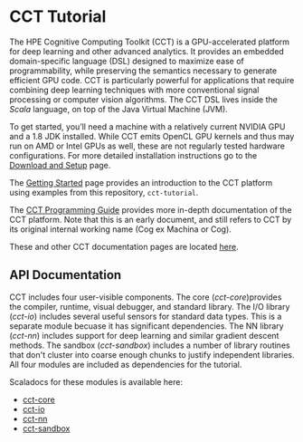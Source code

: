 # CCT Tutorial

The HPE Cognitive Computing Toolkit (CCT) is a GPU-accelerated platform for deep
learning and other advanced analytics. It provides an embedded domain-specific
language (DSL) designed to maximize ease of programmability, while preserving
the semantics necessary to generate efficient GPU code. CCT is particularly
powerful for applications that require combining deep learning techniques with
more conventional signal processing or computer vision algorithms. The CCT DSL
lives inside the *Scala* language, on top of the Java Virtual Machine (JVM).

To get started, you’ll need a machine with a relatively current NVIDIA GPU and a
1.8 JDK installed. While CCT emits OpenCL GPU kernels and thus may run on AMD or
Intel GPUs as well, these are not regularly tested hardware configurations. For more detailed
installation instructions go to the [Download and Setup](https://hpe-cct.github.io/downloadAndSetup) page.

The [Getting Started](https://hpe-cct.github.io/gettingStarted) page provides an introduction to the CCT platform using examples from this repository, `cct-tutorial`.

The [CCT Programming Guide](https://hpe-cct.github.io/programmingGuide) provides more in-depth documentation of the CCT platform. Note that this is an early document, and still refers to CCT by its original internal working name (Cog ex Machina or Cog).

These and other CCT documentation pages are located [here](https://hpe-cct.github.io). 



## API Documentation

CCT includes four user-visible components. The core (*cct-core*)provides the compiler, runtime, visual debugger, and standard library. 
The I/O library (*cct-io*) includes several useful sensors for standard data types. This is a separate module becuase it has significant
dependencies. The NN library (*cct-nn*) includes support for deep learning and similar gradient descent methods. The sandbox (*cct-sandbox*) includes a 
number of library routines that don't cluster into coarse enough chunks to justify independent libraries. All four modules 
are included as dependencies for the tutorial.

Scaladocs for these modules is available here:

  * [cct-core](https://hpe-cct.github.io/scaladoc/cct-core_2.11-5.0.0-alpha.3/#package)
  * [cct-io](https://hpe-cct.github.io/scaladoc/cct-io_2.11-0.8.7/#cogio.package)
  * [cct-nn](https://hpe-cct.github.io/scaladoc/cct-nn_2.11-2.0.0-alpha.2/#toolkit.neuralnetwork.package)
  * [cct-sandbox](https://hpe-cct.github.io/scaladoc/cct-sandbox_2.11-1.2.9/#toolkit.package)
